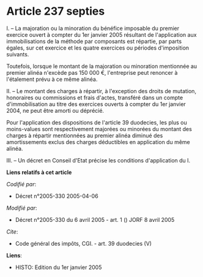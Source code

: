 # Article 237 septies

I. – La majoration ou la minoration du bénéfice imposable du premier exercice ouvert à compter du 1er janvier 2005 résultant
de l'application aux immobilisations de la méthode par composants est répartie, par parts égales, sur cet exercice et les
quatre exercices ou périodes d'imposition suivants.

Toutefois, lorsque le montant de la majoration ou minoration mentionnée au premier alinéa n'excède pas 150 000 €,
l'entreprise peut renoncer à l'étalement prévu à ce même alinéa.

II. – Le montant des charges à répartir, à l'exception des droits de mutation, honoraires ou commissions et frais d'actes,
transféré dans un compte d'immobilisation au titre des exercices ouverts à compter du 1er janvier 2004, ne peut être amorti
ou déprécié.

Pour l'application des dispositions de l'article 39 duodecies, les plus ou moins-values sont respectivement majorées ou
minorées du montant des charges à répartir mentionnées au premier alinéa diminué des amortissements exclus des charges
déductibles en application du même alinéa.

III. – Un décret en Conseil d'Etat précise les conditions d'application du I.

**Liens relatifs à cet article**

_Codifié par_:

  - Décret n°2005-330 2005-04-06

_Modifié par_:

  - Décret n°2005-330 du 6 avril 2005 - art. 1 () JORF 8 avril 2005

_Cite_:

  - Code général des impôts, CGI. - art. 39 duodecies (V)

**Liens**:

  - HISTO: Edition du 1er janvier 2005
